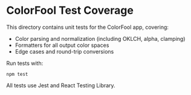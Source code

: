 # ColorFool Test Coverage

This directory contains unit tests for the ColorFool app, covering:
- Color parsing and normalization (including OKLCH, alpha, clamping)
- Formatters for all output color spaces
- Edge cases and round-trip conversions

Run tests with:

```
npm test
```

All tests use Jest and React Testing Library.
